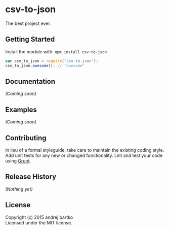 # csv-to-json

The best project ever.

## Getting Started
Install the module with: `npm install csv-to-json`

```javascript
var csv_to_json = require('csv-to-json');
csv_to_json.awesome(); // "awesome"
```

## Documentation
_(Coming soon)_

## Examples
_(Coming soon)_

## Contributing
In lieu of a formal styleguide, take care to maintain the existing coding style. Add unit tests for any new or changed functionality. Lint and test your code using [Grunt](http://gruntjs.com/).

## Release History
_(Nothing yet)_

## License
Copyright (c) 2015 andrej bartko  
Licensed under the MIT license.
